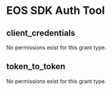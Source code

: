 # EOS SDK Auth Tool

## client_credentials
No permissions exist for this grant type.

## token_to_token
No permissions exist for this grant type.
